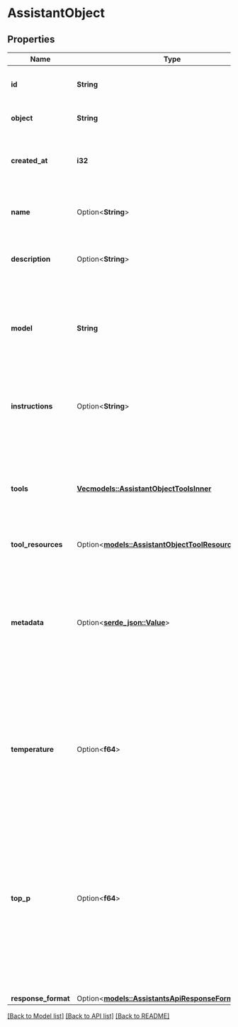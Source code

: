# AssistantObject

## Properties

Name | Type | Description | Notes
------------ | ------------- | ------------- | -------------
**id** | **String** | The identifier, which can be referenced in API endpoints. | 
**object** | **String** | The object type, which is always `assistant`. | 
**created_at** | **i32** | The Unix timestamp (in seconds) for when the assistant was created. | 
**name** | Option<**String**> | The name of the assistant. The maximum length is 256 characters.  | 
**description** | Option<**String**> | The description of the assistant. The maximum length is 512 characters.  | 
**model** | **String** | ID of the model to use. You can use the [List models](/docs/api-reference/models/list) API to see all of your available models, or see our [Model overview](/docs/models/overview) for descriptions of them.  | 
**instructions** | Option<**String**> | The system instructions that the assistant uses. The maximum length is 256,000 characters.  | 
**tools** | [**Vec<models::AssistantObjectToolsInner>**](AssistantObject_tools_inner.md) | A list of tool enabled on the assistant. There can be a maximum of 128 tools per assistant. Tools can be of types `code_interpreter`, `file_search`, or `function`.  | [default to []]
**tool_resources** | Option<[**models::AssistantObjectToolResources**](AssistantObject_tool_resources.md)> |  | [optional]
**metadata** | Option<[**serde_json::Value**](.md)> | Set of 16 key-value pairs that can be attached to an object. This can be useful for storing additional information about the object in a structured format. Keys can be a maximum of 64 characters long and values can be a maxium of 512 characters long.  | 
**temperature** | Option<**f64**> | What sampling temperature to use, between 0 and 2. Higher values like 0.8 will make the output more random, while lower values like 0.2 will make it more focused and deterministic.  | [optional][default to 1]
**top_p** | Option<**f64**> | An alternative to sampling with temperature, called nucleus sampling, where the model considers the results of the tokens with top_p probability mass. So 0.1 means only the tokens comprising the top 10% probability mass are considered.  We generally recommend altering this or temperature but not both.  | [optional][default to 1]
**response_format** | Option<[**models::AssistantsApiResponseFormatOption**](AssistantsApiResponseFormatOption.md)> |  | [optional]

[[Back to Model list]](../README.md#documentation-for-models) [[Back to API list]](../README.md#documentation-for-api-endpoints) [[Back to README]](../README.md)


